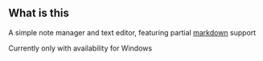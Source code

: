 ## What is this
A simple note manager and text editor, featuring partial [markdown](https://daringfireball.net/projects/markdown/) support

Currently only with availability for Windows
